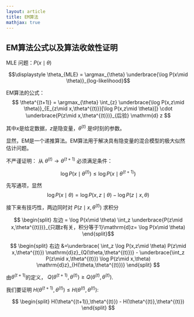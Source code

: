 ```yaml
---
layout: article
title: EM算法
mathjax: true
---
```


## EM算法公式以及算法收敛性证明

MLE 问题：$P(x\mid \theta)$

$$\displaystyle \theta_{MLE} = \argmax_{\theta} \underbrace{\log P(x\mid \theta)}_{log-likelihood}$$

EM算法的公式：
$$
\theta^{(t+1)} = \argmax_{\theta} \int_{z} \underbrace{\log P(x,z\mid \theta)}_{E_{z\mid x,\theta^{(t)}}[\log P(x,z\mid \theta)]} \cdot \underbrace{P(z\mid x,\theta^{(t)})}_{后验} \mathrm{d} z
$$

其中$x$是给定数据，$z$是隐变量，$\theta^{(t)}$ 是t时刻的参数。

显然，EM是一个递推算法。EM算法用于解决具有隐变量的混合模型的极大似然估计问题。

不严谨证明：
从 $\theta^{(t)} \rightarrow \theta^{(t+1)}$ 必须满足条件：

$$\log P(x\mid \theta^{(t)}) \le \log P(x\mid \theta^{(t+1)})$$

先写通项，显然
$$\log P(x\mid \theta) = \log P(x,z\mid \theta) - \log P(z\mid x,\theta)$$

接下来有技巧性，两边同时对 $P(z\mid x,\theta^{(t)})$ 求积分

$$ \begin{split}
左边 = \log P(x\mid \theta) \int_z \underbrace{P(z\mid x,\theta^{(t)})}_{只跟z有关，积分等于1}\mathrm{d}z= \log P(x\mid \theta)
\end{split}$$

$$ \begin{split} 
右边 &=\underbrace{ \int_z \log P(x,z\mid \theta) P(z\mid x,\theta^{(t)}) \mathrm{d}z}_{Q(\theta,\theta^{(t)})} - \underbrace{\int_z P(z\mid x,\theta^{(t)}) \log P(z\mid x,\theta) \mathrm{d}z}_{H(\theta,\theta^{(t)})} 
\end{split} $$


由$\theta^{(t+1)}$的定义， $Q(\theta^{(t+1)},\theta^{(t)}) \ge Q(\theta^{(t)},\theta^{(t)})$. 

我们要证明 $H(\theta^{(t+1)},\theta^{(t)}) \le H(\theta^{(t)},\theta^{(t)})$:

$$ \begin{split} 
H(\theta^{(t+1)},\theta^{(t)}) - H(\theta^{(t)},\theta^{(t)})
\end{split} $$


